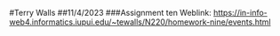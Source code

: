 #Terry Walls
##11/4/2023
###Assignment ten
Weblink: https://in-info-web4.informatics.iupui.edu/~tewalls/N220/homework-nine/events.html